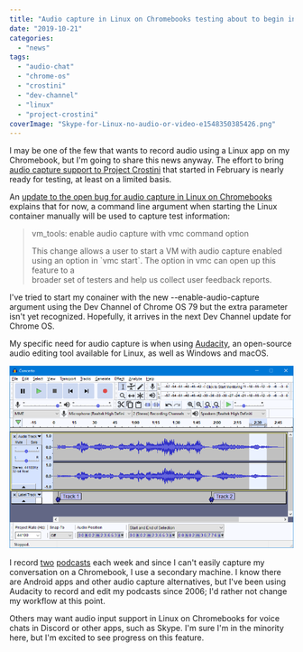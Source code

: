 ```yaml
---
title: "Audio capture in Linux on Chromebooks testing about to begin in Chrome OS"
date: "2019-10-21"
categories: 
  - "news"
tags: 
  - "audio-chat"
  - "chrome-os"
  - "crostini"
  - "dev-channel"
  - "linux"
  - "project-crostini"
coverImage: "Skype-for-Linux-no-audio-or-video-e1548350385426.png"
---
```


I may be one of the few that wants to record audio using a Linux app on my Chromebook, but I'm going to share this news anyway. The effort to bring [audio capture support to Project Crostini](https://www.aboutchromebooks.com/news/microphone-camera-skype-video-chats-linux-for-chromebooks-project-crostini/) that started in February is nearly ready for testing, at least on a limited basis.

An [update to the open bug for audio capture in Linux on Chromebooks](https://bugs.chromium.org/p/chromium/issues/detail?id=932268#c15) explains that for now, a command line argument when starting the Linux container manually will be used to capture test information:

> vm\_tools: enable audio capture with vmc command option  
>   
> This change allows a user to start a VM with audio capture enabled using an option in \`vmc start\`. The option in vmc can open up this feature to a  
> broader set of testers and help us collect user feedback reports.

I've tried to start my conainer with the new --enable-audio-capture argument using the Dev Channel of Chrome OS 79 but the extra parameter isn't yet recognized. Hopefully, it arrives in the next Dev Channel update for Chrome OS.

My specific need for audio capture is when using [Audacity](https://www.audacityteam.org/), an open-source audio editing tool available for Linux, as well as Windows and macOS.

![](images/audacity.png)

I record [two](http://www.mobiletechroundup.com) [podcasts](https://iotpodcast.com) each week and since I can't easily capture my conversation on a Chromebook, I use a secondary machine. I know there are Android apps and other audio capture alternatives, but I've been using Audacity to record and edit my podcasts since 2006; I'd rather not change my workflow at this point.

Others may want audio input support in Linux on Chromebooks for voice chats in Discord or other apps, such as Skype. I'm sure I'm in the minority here, but I'm excited to see progress on this feature.
